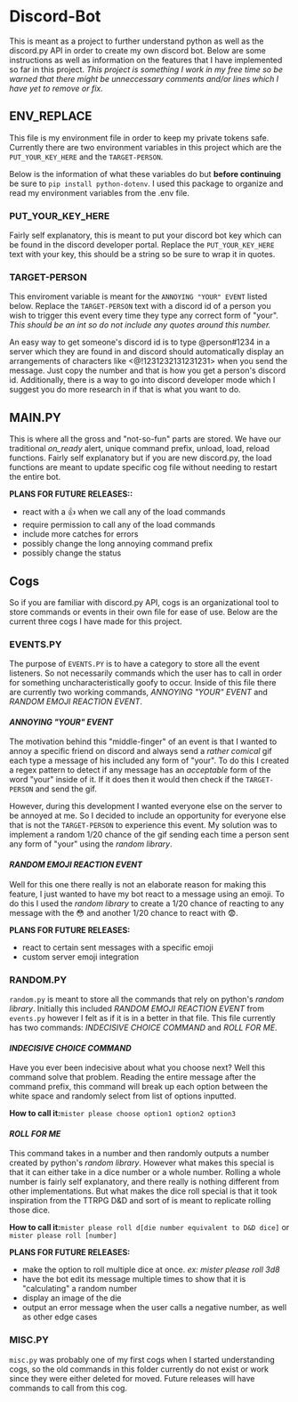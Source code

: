 # Discord-Bot
This is meant as a project to further understand python as well as the discord.py API in order to create my own discord bot. Below are some instructions as well as information on the features that I have implemented so far in this project.
*This project is something I work in my free time so be warned that there might be unneccessary comments and/or lines which I have yet to remove or fix.*
## ENV_REPLACE
This file is my environment file in order to keep my private tokens safe. Currently there are two environment variables in this project which are the ``PUT_YOUR_KEY_HERE`` and the ``TARGET-PERSON``.

Below is the information of what these variables do but **before continuing** be sure to ``pip install python-dotenv``. I used this package to organize and read my environment variables from the .env file.

### PUT_YOUR_KEY_HERE

Fairly self explanatory, this is meant to put your discord bot key which can be found in the discord developer portal. Replace the ``PUT_YOUR_KEY_HERE`` text with your key, this should be a string so be sure to wrap it in quotes.

### TARGET-PERSON

This enviroment variable is meant for the ``ANNOYING "YOUR" EVENT`` listed below. Replace the ``TARGET-PERSON`` text with a discord id of a person you wish to trigger this event every time they type any correct form of "your". *This should be an int so do not include any quotes around this number.*

An easy way to get someone's discord id is to type \@person#1234 in a server which they are found in and discord should automatically display an arrangements of characters like <@!1231232131231231> when you send the message. Just copy the number and that is how you get a person's discord id. Additionally, there is a way to go into discord developer mode which I suggest you do more research in if that is what you want to do.
## MAIN.PY

This is where all the gross and "not-so-fun" parts are stored. We have our traditional *on_ready* alert, unique command prefix, unload, load, reload functions. Fairly self explanatory but if you are new discord.py, the load functions are meant to update specific cog file without needing to restart the entire bot.

**PLANS FOR FUTURE RELEASES::**
- react with a 👍 when we call any of the load commands
- require permission to call any of the load commands
- include more catches for errors
- possibly change the long annoying command prefix
- possibly change the status

## Cogs

So if you are familiar with discord.py API, cogs is an organizational tool to store commands or events in their own file for ease of use. Below are the current three cogs I have made for this project.

### **EVENTS.PY**

The purpose of ``EVENTS.PY`` is to have a category to store all the event listeners. So not necessarily commands which the user has to call in order for something uncharacteristically goofy to occur. Inside of this file there are currently two working commands, *ANNOYING "YOUR" EVENT* and *RANDOM EMOJI REACTION EVENT*.

#### *ANNOYING "YOUR" EVENT*

The motivation behind this "middle-finger" of an event is that I wanted to annoy a specific friend on discord and always send a *rather comical* gif each type a message of his included any form of "your". To do this I created a regex pattern to detect if any message has an *acceptable* form of the word "your" inside of it. If it does then it would then check if the ``TARGET-PERSON`` and send the gif.

However, during this development I wanted everyone else on the server to be annoyed at me. So I decided to include an opportunity for everyone else that is not the ``TARGET-PERSON`` to experience this event. My solution was to implement a random 1/20 chance of the gif sending each time a person sent any form of "your" using the *random library*.

#### *RANDOM EMOJI REACTION EVENT*

Well for this one there really is not an elaborate reason for making this feature, I just wanted to have my bot react to a message using an emoji. To do this I used the *random library* to create a 1/20 chance of reacting to any message with the 😳 and another 1/20 chance to react with 😨.

**PLANS FOR FUTURE RELEASES:**
- react to certain sent messages with a specific emoji
- custom server emoji integration

### **RANDOM.PY**

``random.py`` is meant to store all the commands that rely on python's *random library*. Initially this included *RANDOM EMOJI REACTION EVENT* from ``events.py`` however I felt as if it is in a better in that file. This file currently has two commands: *INDECISIVE CHOICE COMMAND* and *ROLL FOR ME*.

#### *INDECISIVE CHOICE COMMAND*

Have you ever been indecisive about what you choose next? Well this command solve that problem. Reading the entire message after the command prefix, this command will break up each option between the white space and randomly select from list of options inputted.

**How to call it:**``mister please choose option1 option2 option3``

#### *ROLL FOR ME*

This command takes in a number and then randomly outputs a number created by python's *random library*. However what makes this special is that it can either take in a dice number or a whole number. Rolling a whole number is fairly self explanatory, and there really is nothing different from other implementations. But what makes the dice roll special is that it took inspiration from the TTRPG D&D and sort of is meant to replicate rolling those dice.

**How to call it:**``mister please roll d[die number equivalent to D&D dice]`` or ``mister please roll [number]``

**PLANS FOR FUTURE RELEASES:**
- make the option to roll multiple dice at once. *ex: mister please roll 3d8*
- have the bot edit its message multiple times to show that it is "calculating" a random number
- display an image of the die
- output an error message when the user calls a negative number, as well as other edge cases

### **MISC.PY**

``misc.py`` was probably one of my first cogs when I started understanding cogs, so the old commands in this folder currently do not exist or work since they were either deleted for moved. Future releases will have commands to call from this cog.

